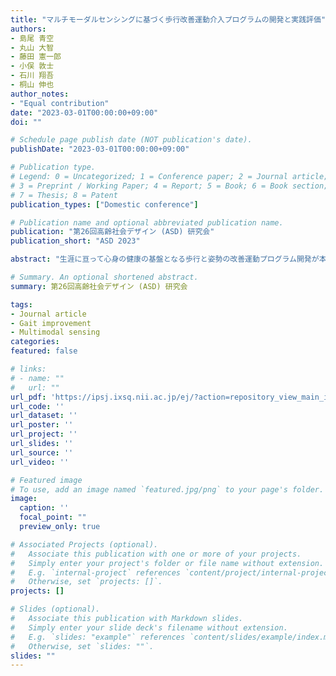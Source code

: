 ```yaml
---
title: "マルチモーダルセンシングに基づく歩行改善運動介入プログラムの開発と実践評価"
authors:
- 島尾 青空
- 丸山 大智
- 藤田 憲一郎
- 小俣 敦士
- 石川 翔吾
- 桐山 伸也
author_notes:
- "Equal contribution"
date: "2023-03-01T00:00:00+09:00"
doi: ""

# Schedule page publish date (NOT publication's date).
publishDate: "2023-03-01T00:00:00+09:00"

# Publication type.
# Legend: 0 = Uncategorized; 1 = Conference paper; 2 = Journal article;
# 3 = Preprint / Working Paper; 4 = Report; 5 = Book; 6 = Book section;
# 7 = Thesis; 8 = Patent
publication_types: ["Domestic conference"]

# Publication name and optional abbreviated publication name.
publication: "第26回高齢社会デザイン (ASD) 研究会"
publication_short: "ASD 2023"

abstract: "生涯に亘って心身の健康の基盤となる歩行と姿勢の改善運動プログラム開発が本研究の主眼である. 多世代の特性に合わせて歩行と姿勢の介入教室を実践しているエキスパートの介入知の表現モデルを構築することを念頭に, 具体例の一つとして高齢者リハビリ現場での実践プログラムを開発した. 現場のスタッフを交えた多職種からなるカンファレンスを基軸に, マルチチモーダルセンシングに基づく運動介入プログラムを設計し, 歩行を重視したリハビリ施設での実践を通して, 効果を検証した."

# Summary. An optional shortened abstract.
summary: 第26回高齢社会デザイン (ASD) 研究会

tags:
- Journal article
- Gait improvement
- Multimodal sensing
categories: 
featured: false

# links:
# - name: ""
#   url: ""
url_pdf: 'https://ipsj.ixsq.nii.ac.jp/ej/?action=repository_view_main_item_detail&item_id=204573&item_no=1&page_id=13&block_id=8'
url_code: ''
url_dataset: ''
url_poster: ''
url_project: ''
url_slides: ''
url_source: ''
url_video: ''

# Featured image
# To use, add an image named `featured.jpg/png` to your page's folder. 
image:
  caption: ''
  focal_point: ""
  preview_only: true

# Associated Projects (optional).
#   Associate this publication with one or more of your projects.
#   Simply enter your project's folder or file name without extension.
#   E.g. `internal-project` references `content/project/internal-project/index.md`.
#   Otherwise, set `projects: []`.
projects: []

# Slides (optional).
#   Associate this publication with Markdown slides.
#   Simply enter your slide deck's filename without extension.
#   E.g. `slides: "example"` references `content/slides/example/index.md`.
#   Otherwise, set `slides: ""`.
slides: ""
---
```

